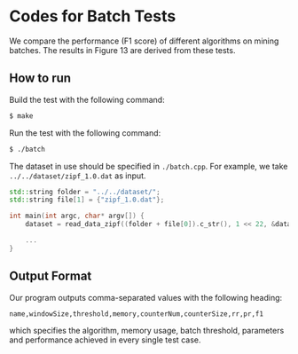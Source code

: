 # Codes for Batch Tests

We compare the performance (F1 score) of different algorithms on mining batches. The results in Figure 13 are derived from these tests.

## How to run

Build the test with the following command:

```bash
$ make
```

Run the test with the following command:

```bash
$ ./batch
```

The dataset in use should be specified in `./batch.cpp`. For example, we take `../../dataset/zipf_1.0.dat` as input.

```cpp
std::string folder = "../../dataset/";
std::string file[1] = {"zipf_1.0.dat"};

int main(int argc, char* argv[]) {
    dataset = read_data_zipf((folder + file[0]).c_str(), 1 << 22, &datasetLength);

    ...
}
```

## Output Format

Our program outputs comma-separated values with the following heading:

```
name,windowSize,threshold,memory,counterNum,counterSize,rr,pr,f1
```

which specifies the algorithm, memory usage, batch threshold, parameters and performance achieved in every single test case.

